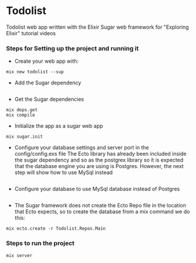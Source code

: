 # Todolist

Todolist web app written with the Elixir Sugar web framework for "Exploring Elixir" tutorial videos

### Steps for Setting up the project and running it
- Create your web app with:
```terminal
mix new todolist --sup
```


- Add the Sugar dependency
```

```

- Get the Sugar dependencies
```
mix deps.get
mix compile
```

- Initialize the app as a sugar web app
```terminal
mix sugar.init
```

- Configure your database settings and server port in the config/config.exs file
The Ecto library has already been included inside the sugar dependency and so as the postgrex library so it is
expected that the database engine you are using is Postgres. However, the next step will show how to use
MySql instead
```

```

- Configure your database to use MySql database instead of Postgres
```
```

- The Sugar framework does not create the Ecto Repo file in the location that Ecto expects,
  so to create the database from a mix command we do this:
```terminal
mix ecto.create -r Todolist.Repos.Main
```


### Steps to run the project

```
mix server
```
